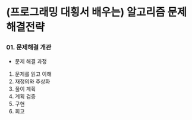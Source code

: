 # (프로그래밍 대횡서 배우는) 알고리즘 문제해결전략  

### 01. 문제해결 개관
- 문제 해결 과정  
1. 문제를 읽고 이해  
2. 재정의와 추상화  
3. 풀이 계획  
4. 계획 검증  
5. 구현  
6. 회고  



